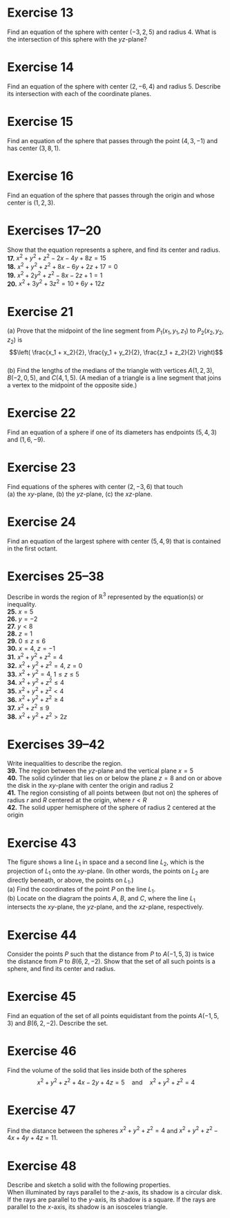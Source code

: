 <page>

# Exercise 13  
Find an equation of the sphere with center $(-3, 2, 5)$ and radius 4. What is the intersection of this sphere with the $yz$-plane?

</page>

<page>

# Exercise 14  
Find an equation of the sphere with center $(2, -6, 4)$ and radius 5. Describe its intersection with each of the coordinate planes.

</page>

<page>

# Exercise 15  
Find an equation of the sphere that passes through the point $(4, 3, -1)$ and has center $(3, 8, 1)$.

</page>

<page>

# Exercise 16  
Find an equation of the sphere that passes through the origin and whose center is $(1, 2, 3)$.

</page>

<page>

# Exercises 17–20  
Show that the equation represents a sphere, and find its center and radius.  
**17.** $x^2 + y^2 + z^2 - 2x - 4y + 8z = 15$  
**18.** $x^2 + y^2 + z^2 + 8x - 6y + 2z + 17 = 0$  
**19.** $x^2 + 2y^2 + z^2 - 8x - 2z + 1 = 1$  
**20.** $x^2 + 3y^2 + 3z^2 = 10 + 6y + 12z$

</page>

<page>

# Exercise 21  
(a) Prove that the midpoint of the line segment from $P_1(x_1, y_1, z_1)$ to $P_2(x_2, y_2, z_2)$ is  
$$\left( \frac{x_1 + x_2}{2}, \frac{y_1 + y_2}{2}, \frac{z_1 + z_2}{2} \right)$$  
(b) Find the lengths of the medians of the triangle with vertices $A(1, 2, 3)$, $B(-2, 0, 5)$, and $C(4, 1, 5)$. (A median of a triangle is a line segment that joins a vertex to the midpoint of the opposite side.)

</page>

<page>

# Exercise 22  
Find an equation of a sphere if one of its diameters has endpoints $(5, 4, 3)$ and $(1, 6, -9)$.

</page>

<page>

# Exercise 23  
Find equations of the spheres with center $(2, -3, 6)$ that touch  
(a) the $xy$-plane, (b) the $yz$-plane, (c) the $xz$-plane.

</page>

<page>

# Exercise 24  
Find an equation of the largest sphere with center $(5, 4, 9)$ that is contained in the first octant.

</page>

<page>

# Exercises 25–38  
Describe in words the region of $\mathbb{R}^3$ represented by the equation(s) or inequality.  
**25.** $x = 5$  
**26.** $y = -2$  
**27.** $y < 8$  
**28.** $z = 1$  
**29.** $0 \leq z \leq 6$  
**30.** $x = 4$, $z = -1$  
**31.** $x^2 + y^2 + z^2 = 4$  
**32.** $x^2 + y^2 + z^2 = 4$, $z = 0$  
**33.** $x^2 + y^2 = 4$, $1 \leq z \leq 5$  
**34.** $x^2 + y^2 + z^2 \leq 4$  
**35.** $x^2 + y^2 + z^2 < 4$  
**36.** $x^2 + y^2 + z^2 \geq 4$  
**37.** $x^2 + z^2 \leq 9$  
**38.** $x^2 + y^2 + z^2 > 2z$

</page>

<page>

# Exercises 39–42  
Write inequalities to describe the region.  
**39.** The region between the $yz$-plane and the vertical plane $x = 5$  
**40.** The solid cylinder that lies on or below the plane $z = 8$ and on or above the disk in the $xy$-plane with center the origin and radius 2  
**41.** The region consisting of all points between (but not on) the spheres of radius $r$ and $R$ centered at the origin, where $r < R$  
**42.** The solid upper hemisphere of the sphere of radius 2 centered at the origin

</page>

<page>

# Exercise 43  
The figure shows a line $L_1$ in space and a second line $L_2$, which is the projection of $L_1$ onto the $xy$-plane. (In other words, the points on $L_2$ are directly beneath, or above, the points on $L_1$.)  
(a) Find the coordinates of the point $P$ on the line $L_1$.  
(b) Locate on the diagram the points $A$, $B$, and $C$, where the line $L_1$ intersects the $xy$-plane, the $yz$-plane, and the $xz$-plane, respectively.

</page>

<page>

# Exercise 44  
Consider the points $P$ such that the distance from $P$ to $A(-1, 5, 3)$ is twice the distance from $P$ to $B(6, 2, -2)$. Show that the set of all such points is a sphere, and find its center and radius.

</page>

<page>

# Exercise 45  
Find an equation of the set of all points equidistant from the points $A(-1, 5, 3)$ and $B(6, 2, -2)$. Describe the set.

</page>

<page>

# Exercise 46  
Find the volume of the solid that lies inside both of the spheres  
$$x^2 + y^2 + z^2 + 4x - 2y + 4z = 5 \quad \text{and} \quad x^2 + y^2 + z^2 = 4$$

</page>

<page>

# Exercise 47  
Find the distance between the spheres $x^2 + y^2 + z^2 = 4$ and $x^2 + y^2 + z^2 - 4x + 4y + 4z = 11$.

</page>

<page>

# Exercise 48  
Describe and sketch a solid with the following properties.  
When illuminated by rays parallel to the $z$-axis, its shadow is a circular disk. If the rays are parallel to the $y$-axis, its shadow is a square. If the rays are parallel to the $x$-axis, its shadow is an isosceles triangle.

</page>
